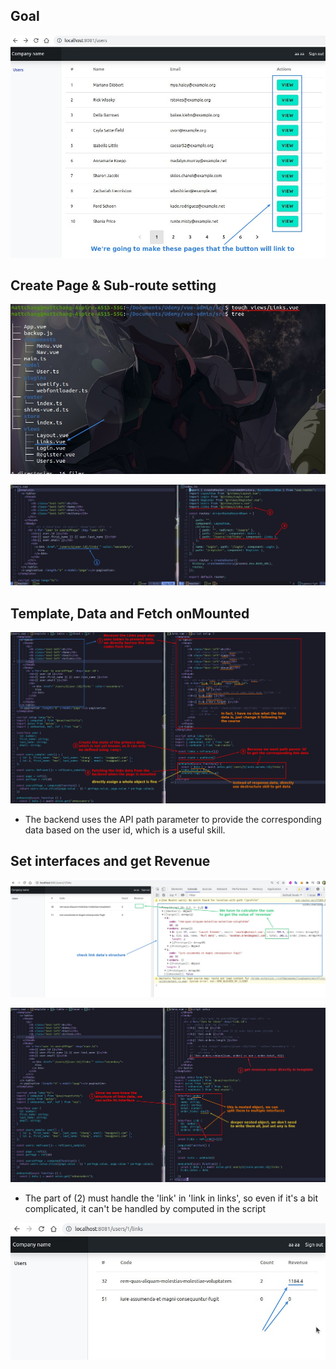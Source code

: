 ## **Goal**

![Alt goal](pic/01.jpg)

## **Create Page & Sub-route setting**

![Alt create new page](pic/02.jpg)

![Alt set sub-route](pic/03.jpg)

## **Template, Data and Fetch onMounted**

![Alt copy paste template, modify and fetch](pic/04.jpg)

- The backend uses the API path parameter to provide the corresponding data based on the user id, which is a useful skill.

## **Set interfaces and get Revenue**

![Alt observe structure](pic/05.jpg)

![Alt interface and revenue](pic/06.jpg)

- The part of (2) must handle the 'link' in 'link in links', so even if it's a bit complicated, it can't be handled by computed in the script

![Alt result](pic/07.jpg)

